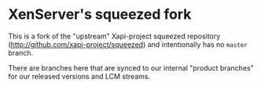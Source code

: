 # XenServer's squeezed fork

This is a fork of the "upstream" Xapi-project squeezed repository
(http://github.com/xapi-project/squeezed) and intentionally has no `master`
branch.

There are branches here that are synced to our internal "product branches" for
our released versions and LCM streams.
